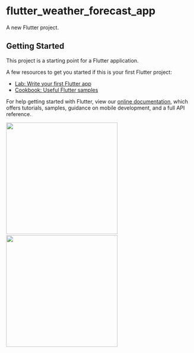 # flutter_weather_forecast_app

A new Flutter project.

## Getting Started

This project is a starting point for a Flutter application.

A few resources to get you started if this is your first Flutter project:

- [Lab: Write your first Flutter app](https://flutter.dev/docs/get-started/codelab)
- [Cookbook: Useful Flutter samples](https://flutter.dev/docs/cookbook)

For help getting started with Flutter, view our
[online documentation](https://flutter.dev/docs), which offers tutorials,
samples, guidance on mobile development, and a full API reference.



<div>
  <img src="https://user-images.githubusercontent.com/74659671/155856858-bda214a7-ac56-4099-b8a4-8d2fbda7ed01.png" width=300> &nbsp;&nbsp;&nbsp;&nbsp;&nbsp;&nbsp;&nbsp;&nbsp;&nbsp;&nbsp;&nbsp;&nbsp;&nbsp;
  <img src="https://user-images.githubusercontent.com/74659671/155857062-3a4228f6-737b-4fdf-9836-4656bbcfb72c.png" width=300>
</div>


